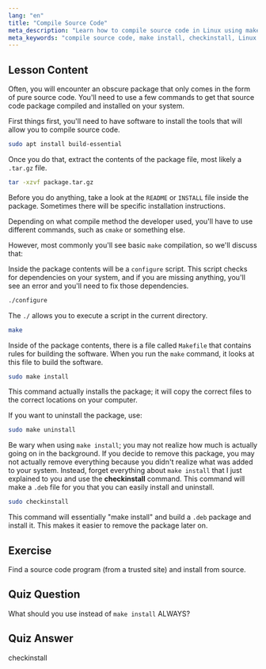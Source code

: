 ```yaml
---
lang: "en"
title: "Compile Source Code"
meta_description: "Learn how to compile source code in Linux using make, configure, and checkinstall. Understand the build process for beginners and intermediate users."
meta_keywords: "compile source code, make install, checkinstall, Linux compile, build-essential, Linux tutorial, beginner guide"
---
```


## Lesson Content

Often, you will encounter an obscure package that only comes in the form of pure source code. You'll need to use a few commands to get that source code package compiled and installed on your system.

First things first, you'll need to have software to install the tools that will allow you to compile source code.

```bash
sudo apt install build-essential
```

Once you do that, extract the contents of the package file, most likely a `.tar.gz` file.

```bash
tar -xzvf package.tar.gz
```

Before you do anything, take a look at the `README` or `INSTALL` file inside the package. Sometimes there will be specific installation instructions.

Depending on what compile method the developer used, you'll have to use different commands, such as `cmake` or something else.

However, most commonly you'll see basic `make` compilation, so we'll discuss that:

Inside the package contents will be a `configure` script. This script checks for dependencies on your system, and if you are missing anything, you'll see an error and you'll need to fix those dependencies.

```bash
./configure
```

The `./` allows you to execute a script in the current directory.

```bash
make
```

Inside of the package contents, there is a file called `Makefile` that contains rules for building the software. When you run the `make` command, it looks at this file to build the software.

```bash
sudo make install
```

This command actually installs the package; it will copy the correct files to the correct locations on your computer.

If you want to uninstall the package, use:

```bash
sudo make uninstall
```

Be wary when using `make install`; you may not realize how much is actually going on in the background. If you decide to remove this package, you may not actually remove everything because you didn't realize what was added to your system. Instead, forget everything about `make install` that I just explained to you and use the **checkinstall** command. This command will make a `.deb` file for you that you can easily install and uninstall.

```bash
sudo checkinstall
```

This command will essentially "make install" and build a `.deb` package and install it. This makes it easier to remove the package later on.

## Exercise

Find a source code program (from a trusted site) and install from source.

## Quiz Question

What should you use instead of `make install` ALWAYS?

## Quiz Answer

checkinstall
